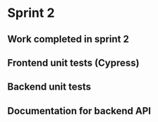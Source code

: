 # Sprint 2

## Work completed in sprint 2

## Frontend unit tests (Cypress)

## Backend unit tests

## Documentation for backend API
